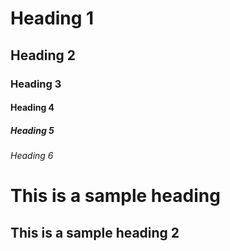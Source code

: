# Heading 1
## Heading 2
### Heading 3
#### Heading 4
##### Heading 5
###### Heading 6

This is a sample heading 
=
<!-- ========================= -->

This is a sample heading 2
-
<!-- ------------------------------- -->